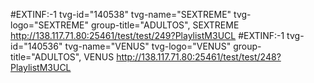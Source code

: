 #EXTINF:-1 tvg-id="140538" tvg-name="SEXTREME" tvg-logo="SEXTREME" group-title="ADULTOS", SEXTREME
http://138.117.71.80:25461/test/test/249?PlaylistM3UCL
#EXTINF:-1 tvg-id="140536" tvg-name="VENUS" tvg-logo="VENUS" group-title="ADULTOS", VENUS
http://138.117.71.80:25461/test/test/248?PlaylistM3UCL


